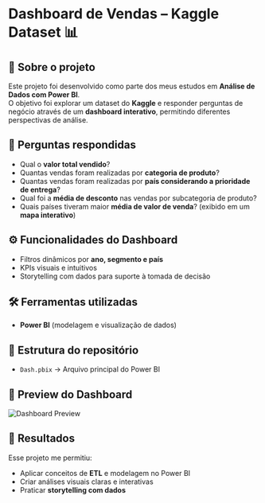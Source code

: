 # Dashboard de Vendas – Kaggle Dataset 📊  

## 📌 Sobre o projeto  
Este projeto foi desenvolvido como parte dos meus estudos em **Análise de Dados com Power BI**.  
O objetivo foi explorar um dataset do **Kaggle** e responder perguntas de negócio através de um **dashboard interativo**, permitindo diferentes perspectivas de análise.  

## 🔎 Perguntas respondidas  
- Qual o **valor total vendido**?  
- Quantas vendas foram realizadas por **categoria de produto**?  
- Quantas vendas foram realizadas por **país considerando a prioridade de entrega**?  
- Qual foi a **média de desconto** nas vendas por subcategoria de produto?  
- Quais países tiveram maior **média de valor de venda**? (exibido em um **mapa interativo**)  

## ⚙️ Funcionalidades do Dashboard  
- Filtros dinâmicos por **ano, segmento e país**  
- KPIs visuais e intuitivos  
- Storytelling com dados para suporte à tomada de decisão  

## 🛠️ Ferramentas utilizadas  
- **Power BI** (modelagem e visualização de dados)   

## 📂 Estrutura do repositório  
- `Dash.pbix` → Arquivo principal do Power BI  

## 📸 Preview do Dashboard  

![Dashboard Preview](./dashboard_preview.png)  

## 🚀 Resultados  
Esse projeto me permitiu:  
- Aplicar conceitos de **ETL** e modelagem no Power BI  
- Criar análises visuais claras e interativas  
- Praticar **storytelling com dados** 
